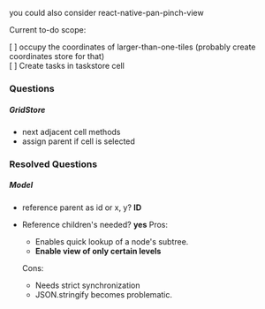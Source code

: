 you could also consider react-native-pan-pinch-view

Current to-do scope:

[ ] occupy the coordinates of larger-than-one-tiles (probably create coordinates store for that)  
[ ] Create tasks in taskstore cell

### Questions

##### GridStore

- next adjacent cell methods
- assign parent if cell is selected

### Resolved Questions

##### Model

- reference parent as id or x, y? **ID**
- Reference children's needed? **yes**
  Pros:

  - Enables quick lookup of a node's subtree.
  - **Enable view of only certain levels**

  Cons:

  - Needs strict synchronization
  - JSON.stringify becomes problematic.
